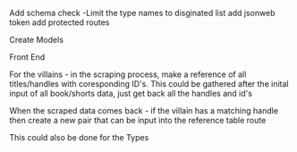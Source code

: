 Add schema check
-Limit the type names to disginated list
add jsonweb token
add protected routes

Create Models

Front End

For the villains - in the scraping process, make a reference of all titles/handles with coresponding ID's.
This could be gathered after the inital input of all book/shorts data, just get back all the handles and id's

When the scraped data comes back -
if the villain has a matching handle then create a new pair that can be input into the reference table route

This could also be done for the Types
